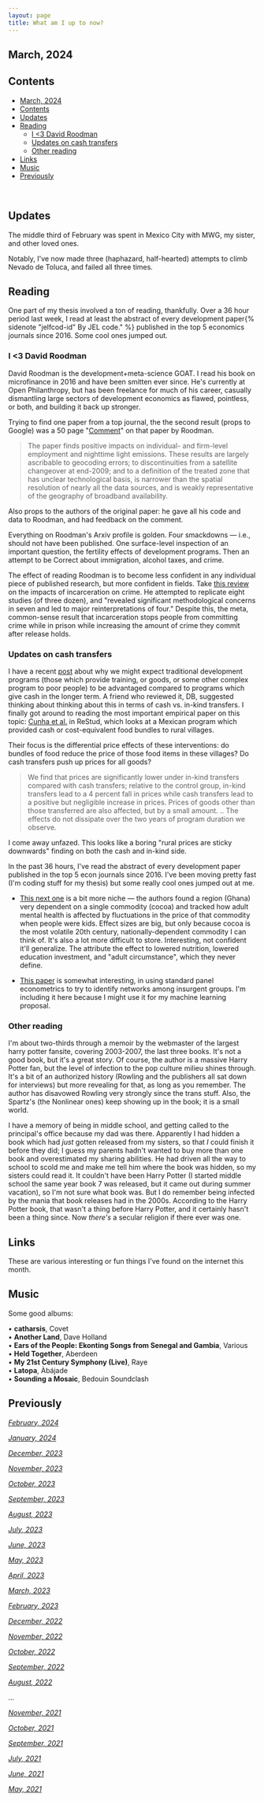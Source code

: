 ```yaml
---
layout: page
title: What am I up to now?
---
```


## March, 2024

## Contents
- [March, 2024](#march-2024)
- [Contents](#contents)
- [Updates](#updates)
- [Reading](#reading)
	- [I \<3 David Roodman](#i-3-david-roodman)
	- [Updates on cash transfers](#updates-on-cash-transfers)
	- [Other reading](#other-reading)
- [Links](#links)
- [Music](#music)
- [Previously](#previously)

<br>
  
## Updates

The middle third of February was spent in Mexico City with MWG, my sister, and other loved ones. 

Notably, I've now made three (haphazard, half-hearted) attempts to climb Nevado de Toluca, and failed all three times. 

## Reading

One part of my thesis involved a ton of reading, thankfully. Over a 36 hour period last week, I read at least the abstract of every development paper{% sidenote "jelfcod-id" By JEL code." %} published in the top 5 economics journals since 2016. Some cool ones jumped out.


### I &lt;3 David Roodman

David Roodman is the development+meta-science GOAT. I read his book on microfinance in 2016 and have been smitten ever since. He's currently at Open Philanthropy, but has been freelance for much of his career, casually dismantling large sectors of development economics as flawed, pointless, or both, and building it back up stronger. 

Trying to find one paper from a top journal, the the second result (props to Google) was a 50 page "[Comment](https://arxiv.org/pdf/2401.13694.pdf)" on that paper by Roodman. 

> The paper finds positive impacts on individual- and firm-level employment and nighttime light emissions. These results are largely ascribable to geocoding errors; to discontinuities from a satellite changeover at end-2009; and to a definition of the treated zone that has unclear technological basis, is narrower than the spatial resolution of nearly all the data sources, and is weakly representative of the geography of broadband availability.

Also props to the authors of the original paper: he gave all his code and data to Roodman, and had feedback on the comment.

Everything on Roodman's Arxiv profile is golden. Four smackdowns — i.e., should not have been published. One surface-level inspection of an important question, the fertility effects of development programs. Then an attempt to be Correct about immigration, alcohol taxes, and crime.

The effect of reading Roodman is to become less confident in any individual piece of published research, but more confident in fields. Take [this review](https://arxiv.org/pdf/2007.10268.pdf) on the impacts of incarceration on crime. He attempted to replicate eight studies (of three dozen), and "revealed significant methodological concerns in seven and led to major reinterpretations of four." Despite this, the meta, common-sense result that incarceration stops people from committing crime while in prison while increasing the amount of crime they commit after release holds. 

### Updates on cash transfers

I have a recent [post](https://jablevine.com/articles/23/cash-benchmarking-attenuation) about why we might expect traditional development programs (those which provide training, or goods, or some other complex program to poor people) to be advantaged compared to programs which give cash in the longer term. A friend who reviewed it, DB, suggested thinking about thinking about this in terms of cash vs. in-kind transfers. I finally got around to reading the most important empirical paper on this topic: [Cunha et al.](https://www.newyorkfed.org/medialibrary/media/research/staff_reports/sr735.pdf) in ReStud, which looks at a Mexican program which provided cash or cost-equivalent food bundles to rural villages.

Their focus is the differential price effects of these interventions: do bundles of food reduce the price of those food items in these villages? Do cash transfers push up prices for all goods?

> We find that prices are significantly lower under in-kind transfers compared with cash transfers; relative to the control group, in-kind transfers lead to a 4 percent fall in prices while cash transfers lead to a positive but negligible increase in prices. Prices of goods other than those transferred are also affected, but by a small amount.
> ..
> The effects do not dissipate over the two years of program duration we observe.

I come away unfazed.  This looks like a boring "rural prices are sticky downwards" finding on both the cash and in-kind side. 


In the past 36 hours, I've read the abstract of every development paper published in the top 5 econ journals since 2016. I've been moving pretty fast (I'm coding stuff for my thesis) but some really cool ones jumped out at me. 




- [This next one](https://wrap.warwick.ac.uk/99423/7/WRAP-early-life-circumstance-adult-mental-health-Fenske-2018.pdf) is a bit more niche — the authors found a region (Ghana) very dependent on a single commodity (cocoa) and tracked how adult mental health is affected by fluctuations in the price of that commodity when people were kids. Effect sizes are big, but only because cocoa is the most volatile 20th century, nationally-dependent commodity I can think of. It's also a lot more difficult to store. Interesting, not confident it'll generalize. The attribute the effect to lowered nutrition, lowered education investment, and "adult circumstance", which they never define. 

- [This paper](https://ftrebbi.com/research/TW.pdf) is somewhat interesting, in using standard panel econometrics to try to identify networks among insurgent groups. I'm including it here because I might use it for my machine learning proposal.

### Other reading

I'm about two-thirds through a memoir by the webmaster of the largest harry potter fansite, covering 2003-2007, the last three books. It's not a good book, but it's a great story. Of course, the author is a massive Harry Potter fan, but the level of infection to the pop culture milieu shines through. It's a bit of an authorized history (Rowling and the publishers all sat down for interviews) but more revealing for that, as long as you remember. The author has disavowed Rowling very strongly since the trans stuff. Also, the Spartz's (the Nonlinear ones) keep showing up in the book; it is a small world. 

I have a memory of being in middle school, and getting called to the principal's office because my dad was there. Apparently I had hidden a book which had *just* gotten released from my sisters, so that *I* could finish it before they did; I guess my parents hadn't wanted to buy more than one book and overestimated my sharing abilities. He had driven all the way to school to scold me and make me tell him where the book was hidden, so my sisters could read it. It couldn't have been Harry Potter (I started middle school the same year book 7 was released, but it came out during summer vacation), so I'm not sure what book was. But I do remember being infected by the mania that book releases had in the 2000s. According to the Harry Potter book, that wasn't a thing before Harry Potter, and it certainly hasn't been a thing since. Now *there's* a secular religion if there ever was one. 

## Links

These are various interesting or fun things I've found on the internet this month.

## Music

Some good albums:

• **catharsis**, Covet
<br>
• **Another Land**, Dave Holland
<br>
• **Ears of the People: Ekonting Songs from Senegal and Gambia**, Various
<br>
• **Held Together**, Aberdeen
<br>
• **My 21st Century Symphony (Live)**, Raye
<br>
• **Latopa**, Àbájade
<br>
• **Sounding a Mosaic**, Bedouin Soundclash

## Previously

*[February, 2024](https://jablevine.com/older/february_2024)*

*[January, 2024](https://jablevine.com/older/january_2024)*

*[December, 2023](https://jablevine.com/older/December_2023)*

*[November, 2023](https://jablevine.com/older/November_2023)*

*[October, 2023](https://jablevine.com/older/October_2023)*

*[September, 2023](https://jablevine.com/older/September_2023)*

*[August, 2023](https://jablevine.com/older/August_2023)*

*[July, 2023](https://jablevine.com/older/July_2023)*

*[June, 2023](https://jablevine.com/older/June_2023)*

*[May, 2023](https://jablevine.com/older/May_2023)*

*[April, 2023](https://jablevine.com/older/April_2023)*

*[March, 2023](https://jablevine.com/older/march_2023)*

*[February, 2023](https://jablevine.com/older/february_2023)*

*[December, 2022](https://jablevine.com/older/december_2022)*

*[November, 2022](https://jablevine.com/older/november_2022)*

*[October, 2022](https://jablevine.com/older/october_2022)*

*[September, 2022](https://jablevine.com/older/september_2022)*

*[August, 2022](https://jablevine.com/older/august_2022)*

...

*[November, 2021](https://jablevine.com/older/november_2021)*

*[October, 2021](https://jablevine.com/older/october_2021)*

*[September, 2021](https://jablevine.com/older/september_2021)*

*[July, 2021](https://jablevine.com/older/july_2021)*

*[June, 2021](https://jablevine.com/older/june_2021)*

*[May, 2021](https://jablevine.com/older/may_2021)*